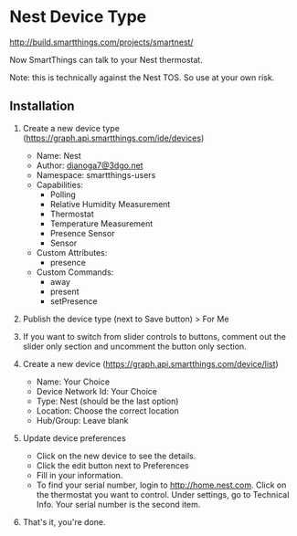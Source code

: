 # Nest Device Type
http://build.smartthings.com/projects/smartnest/

Now SmartThings can talk to your Nest thermostat.

Note: this is technically against the Nest TOS. So use at your own risk.

## Installation

1. Create a new device type (https://graph.api.smartthings.com/ide/devices)
    * Name: Nest
    * Author: dianoga7@3dgo.net
    * Namespace: smartthings-users
    * Capabilities:
        * Polling
        * Relative Humidity Measurement
        * Thermostat
        * Temperature Measurement
		* Presence Sensor
		* Sensor
    * Custom Attributes:
        * presence
    * Custom Commands:
        * away
        * present
        * setPresence

1. Publish the device type (next to Save button) > For Me

1. If you want to switch from slider controls to buttons, comment out the slider only section and uncomment the button only section.

1. Create a new device (https://graph.api.smartthings.com/device/list)
    * Name: Your Choice
    * Device Network Id: Your Choice
    * Type: Nest (should be the last option)
    * Location: Choose the correct location
    * Hub/Group: Leave blank

1. Update device preferences
    * Click on the new device to see the details.
    * Click the edit button next to Preferences
    * Fill in your information.
    * To find your serial number, login to http://home.nest.com. Click on the thermostat you want to control. Under settings, go to Technical Info. Your serial number is the second item.

1. That's it, you're done.
